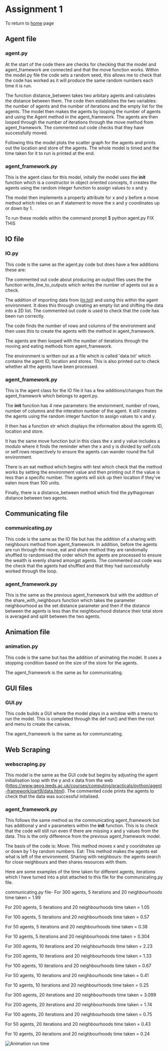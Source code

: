 # Assignment 1

To return to [home](https://eleanorb19.github.io/) page

## Agent file
### agent.py
At the start of the code there are checks for checking that the model and agent_framework are connected and that the move function works. Within the model.py file the code sets a random seed, this allows me to check that the code has worked as it will produce the same random numbers each time it is run.

The function distance_between takes two arbitary agents and calculates the distance between them. The code then establishes the two variables: the number of agents and the number of iterations and the empty list for the agents. The model then makes the agents by looping the number of agents and using the Agent method in the agent_framework. The agents are then looped through the number of iterations through the move method from agent_framework. The commented out code checks that they have successfully moved.

Following this the model plots the scatter graph for the agents and prints out the location and store of the agents. 
The whole model is timed and the time taken for it to run is printed at the end. 

### agent_framework.py

This is the agent class for this model, initally the model uses the __init__ function which is a constructor in object oriented concepts, it creates the agents using the random integer function to assign values to x and y.

The model then implements a property attribute for x and y before a move method which relies on an if statement to move the x and y coordinates up or down by 1. 

To run these models within the command prompt $ python agent.py FIX THIS

## IO file
### IO.py

This code is the same as the agent.py code but does have a few additions these are:

The  commented out code about producing an output files uses the the function write_line_to_outputs which writes the number of agents out as a check. 

The addition of importing data from ([in.txt](https://github.com/eleanorb19/eleanorb19.github.io/files/7416359/in.txt)) and using this within the agent environment. It does this through creating an empty list and shifting the data into a 2D list. The commented out code is used to check that the code has been run correctly. 

The code finds the number of rows and columns of the environment and then uses this to create the agents with the method in agent_framework. 

The agents are then looped with the number of iterations through the moving and eating methods from agent_framework.

The environment is written out as a file which is called 'data.txt' which contains the agent ID, location and stores. This is also printed out to check whether all the agents have been processed.

### agent_framework.py

This is the agent class for the IO file it has a few additions/changes from the agent_framework which belongs to agent.py.

The __init__ function has 4 new parameters: the enviornment, number of rows, number of columns and the interation number of the agent. It still creates the agents using the random integer function to assign values to x and y. 

It then has a function str which displays the information about the agents ID, location and store.

It has the same move function but in this class the x and y value includes a modulo where it finds the reminder when the x and y is divided by self.cols or self.rows respectively to ensure the agents can wander round the full environment.

There is an eat method which begins with test which check that the method works by setting the environment value and then printing out if the value is less than a specific number. The agents will sick up their location if they've eaten more than 100 units.

Finally, there is a distance_between method which find the pythagorean distance between two agents.

## Communicating file

### communicating.py

This code is the same as the IO file but has the addition of a sharing with neighbours method from agent_framework. In addition, before the agents are run through the move, eat and share method they are randomally shuffled to randomised the order which the agents are processed to ensure the wealth is evenly shared amongst agents. The commented out code was the check that the agents had shuffled and that they had successfully worked through the loop.

### agent_framework.py

This is the same as the previous agent_framework but with the addition of the share_with_neighbours function which takes the parameter neighbourhood as the set distance parameter and then if the distance between the agents is less than the neighbourhood distance their total store is averaged and split between the two agents. 

## Animation  file
### animation.py

This code is the same but has the addition of animating the model. It uses a stopping condition based on the size of the store for the agents. 
 
The agent_framework is the same as for communicating. 

## GUI files
### GUI.py

This code builds a GUI where the model plays in a window with a menu to run the model. This is completed through the def run() and then the root and menu to create the canvas. 

The agent_framework is the same as for communicating.

## Web Scraping
### webscraping.py

This model is the same as the GUI code but begins by adjusting the agent initialisation loop with the y and x data from the web (https://www.geog.leeds.ac.uk/courses/computing/practicals/python/agent-framework/part9/data.html). The commented code prints the agents to check that the data was successful initalised.

### agent_framework.py
This follows the same method as the communicating agent_framework but has additional y and x parameters within the __init__ function. This is to check that the code will still run even if there are missing x and y values from the data. This is the only difference from the previous agent_framework model.


The basis of the code is:
Move: This method moves x and y cooridnates up or down by 1 by random numbers.
Eat: This method makes the agents eat what is left of the environment.
Sharing with neighbours: the agents search for close neighbours and then shares resources with them. 


Here are some examples of the time taken for different agents, iterations which I have turned into a plot attached to this file for the communicating.py file.

communicating.py file- 
For 300 agents, 5 iterations and 20 neighbourhoods time taken = 1.99

For 200 agents, 5 iterations and 20 neighbourhoods time taken = 1.05

For 100 agents, 5 iterations and 20 neighbourhoods time taken = 0.57

For 50 agents, 5 iterations and 20 neighbourhoods time taken = 0.38

For 10 agents, 5 iterations and 20 neighbourhoods time taken = 0.304

For 300 agents, 10 iterations and 20 neighbourhoods time taken = 2.23

For 200 agents, 10 iterations and 20 neighbourhoods time taken = 1.33

For 100 agents, 10 iterations and 20 neighbourhoods time taken = 0.67

For 50 agents, 10 iterations and 20 neighbourhoods time taken = 0.41

For 10 agents, 10 iterations and 20 neighbourhoods time taken = 0.25

For 300 agents, 20 iterations and 20 neighbourhoods time taken = 3.099

For 200 agents, 20 iterations and 20 neighbourhoods time taken = 1.74

For 100 agents, 20 iterations and 20 neighbourhoods time taken = 0.75

For 50 agents, 20 iterations and 20 neighbourhoods time taken = 0.43

For 10 agents, 20 iterations and 20 neighbourhoods time taken = 0.24

![Animation run time](https://user-images.githubusercontent.com/90636185/137923678-7d9cb111-9a11-42d6-b64c-1fbbc6437fd9.png)



